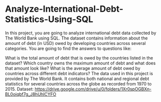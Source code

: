 # Analyze-International-Debt-Statistics-Using-SQL
In this project, you are going to analyze international debt data collected by The World Bank using SQL. The dataset contains information about the amount of debt (in USD) owed by developing countries across several categories. You are going to find the answers to questions like:

What is the total amount of debt that is owed by the countries listed in the dataset?
Which country owns the maximum amount of debt and what does that amount look like?
What is the average amount of debt owed by countries across different debt indicators?
The data used in this project is provided by The World Bank. It contains both national and regional debt statistics for several countries across the globe as recorded from 1970 to 2015.
Dataset: https://drive.google.com/drive/u/0/folders/1Xr0spOGBXn-BL0oiqbf7g_J8hUhlCYFO
